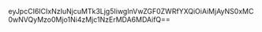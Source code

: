 eyJpcCI6ICIxNzIuNjcuMTk3Ljg5IiwgInVwZGF0ZWRfYXQiOiAiMjAyNS0xMC0wNVQyMzo0Mjo1Ni4zMjc1NzErMDA6MDAifQ==